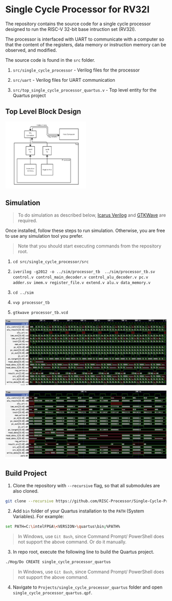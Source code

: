 # Single Cycle Processor for RV32I

The repository contains the source code for a single cycle processor designed to run the RISC-V 32-bit base intruction set (RV32I).

The processor is interfaced with UART to communicate with a computer so that the content of the registers, data memory or instruction memory can be observed, and modified.

The source code is found in the `src` folder.

1. `src/single_cycle_processor` - Verilog files for the processor

2. `src/uart` - Verilog files for UART communication

3. `src/top_single_cycle_processor_quartus.v` - Top level entity for the Quartus project

## Top Level Block Design
<img src="/src/block_design.jpeg" alt="Top Level Block Design" width="50%">


## Simulation

> To do simulation as described below, [Icarus Verilog](https://bleyer.org/icarus/) and [GTKWave](https://gtkwave.sourceforge.net/) are required.

Once installed, follow these steps to run simulation. Otherwise, you are free to use any simulation tool you prefer.

> Note that you should start executing commands from the repository root.

1. `cd src/single_cycle_processor/src`

2. `iverilog -g2012 -o ../sim/processor_tb  ../sim/processor_tb.sv control.v control_main_decoder.v control_alu_decoder.v pc.v adder.sv imem.v register_file.v extend.v alu.v data_memory.v`

3. `cd ../sim`

4. `vvp processor_tb`

5. `gtkwave processor_tb.vcd`

![Waveform zoomed out](/src/single_cycle_processor/sim/single_cycle_processor_1.png)

![Waveform](/src/single_cycle_processor/sim/single_cycle_processor_2.png)

## Build Project

1. Clone the repository with `--recursive` flag, so that all submodules are also cloned.
```bash
git clone --recursive https://github.com/RISC-Processor/Single-Cycle-Processor.git
```

2. Add `bin` folder of your Quartus installation to the `PATH` (System Variables).
For example:
```bash
set PATH=C:\intelFPGA\<VERSION>\quartus\bin;%PATH%
```
> In Windows, use `Git Bash`, since Command Prompt/ PowerShell does not support the above command. Or do it manually.

<!--TODO: Find why and resolve the issue on how to run it in CMD.-->

3. In repo root, execute the following line to build the Quartus project.
```bash
./Hog/Do CREATE single_cycle_processor_quartus
```
> In Windows, use `Git Bash`, since Command Prompt/ PowerShell does not support the above command.

<!--TODO: Find why and resolve the issue on how to run it in CMD.-->

4. Navigate to `Projects/single_cycle_processor_quartus` folder and open `single_cycle_processor_quartus.qpf`.

